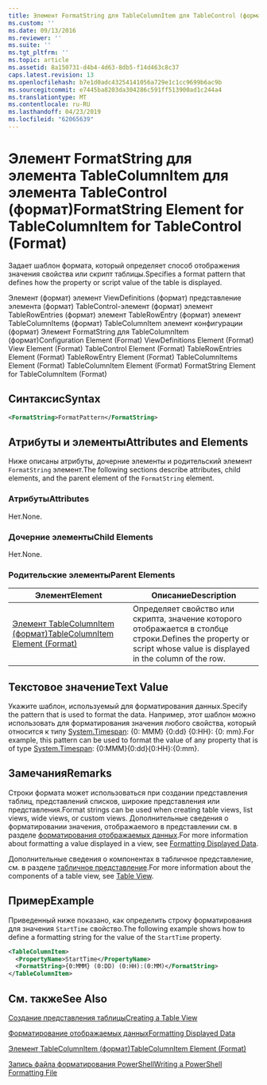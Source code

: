 ```yaml
---
title: Элемент FormatString для TableColumnItem для TableControl (формат) | Документация Майкрософт
ms.custom: ''
ms.date: 09/13/2016
ms.reviewer: ''
ms.suite: ''
ms.tgt_pltfrm: ''
ms.topic: article
ms.assetid: 8a150731-d4b4-4d63-8db5-f14d463c8c37
caps.latest.revision: 13
ms.openlocfilehash: b7e1d0adc43254141056a729e1c1cc9699b6ac9b
ms.sourcegitcommit: e7445ba8203da304286c591ff513900ad1c244a4
ms.translationtype: MT
ms.contentlocale: ru-RU
ms.lasthandoff: 04/23/2019
ms.locfileid: "62065639"
---
```

# <a name="formatstring-element-for-tablecolumnitem-for-tablecontrol-format"></a><span data-ttu-id="cbd12-102">Элемент FormatString для элемента TableColumnItem для элемента TableControl (формат)</span><span class="sxs-lookup"><span data-stu-id="cbd12-102">FormatString Element for TableColumnItem for TableControl (Format)</span></span>

<span data-ttu-id="cbd12-103">Задает шаблон формата, который определяет способ отображения значения свойства или скрипт таблицы.</span><span class="sxs-lookup"><span data-stu-id="cbd12-103">Specifies a format pattern that defines how the property or script value of the table is displayed.</span></span>

<span data-ttu-id="cbd12-104">Элемент (формат) элемент ViewDefinitions (формат) представление элемента (формат) TableControl-элемент (формат) элемент TableRowEntries (формат) элемент TableRowEntry (формат) элемент TableColumnItems (формат) TableColumnItem элемент конфигурации (формат) Элемент FormatString для TableColumnItem (формат)</span><span class="sxs-lookup"><span data-stu-id="cbd12-104">Configuration Element (Format) ViewDefinitions Element (Format) View Element (Format) TableControl Element (Format) TableRowEntries Element (Format) TableRowEntry Element (Format) TableColumnItems Element (Format) TableColumnItem Element (Format) FormatString Element for TableColumnItem (Format)</span></span>

## <a name="syntax"></a><span data-ttu-id="cbd12-105">Синтаксис</span><span class="sxs-lookup"><span data-stu-id="cbd12-105">Syntax</span></span>

```xml
<FormatString>FormatPattern</FormatString>
```

## <a name="attributes-and-elements"></a><span data-ttu-id="cbd12-106">Атрибуты и элементы</span><span class="sxs-lookup"><span data-stu-id="cbd12-106">Attributes and Elements</span></span>

<span data-ttu-id="cbd12-107">Ниже описаны атрибуты, дочерние элементы и родительский элемент `FormatString` элемент.</span><span class="sxs-lookup"><span data-stu-id="cbd12-107">The following sections describe attributes, child elements, and the parent element of the `FormatString` element.</span></span>

### <a name="attributes"></a><span data-ttu-id="cbd12-108">Атрибуты</span><span class="sxs-lookup"><span data-stu-id="cbd12-108">Attributes</span></span>

<span data-ttu-id="cbd12-109">Нет.</span><span class="sxs-lookup"><span data-stu-id="cbd12-109">None.</span></span>

### <a name="child-elements"></a><span data-ttu-id="cbd12-110">Дочерние элементы</span><span class="sxs-lookup"><span data-stu-id="cbd12-110">Child Elements</span></span>

<span data-ttu-id="cbd12-111">Нет.</span><span class="sxs-lookup"><span data-stu-id="cbd12-111">None.</span></span>

### <a name="parent-elements"></a><span data-ttu-id="cbd12-112">Родительские элементы</span><span class="sxs-lookup"><span data-stu-id="cbd12-112">Parent Elements</span></span>

|<span data-ttu-id="cbd12-113">Элемент</span><span class="sxs-lookup"><span data-stu-id="cbd12-113">Element</span></span>|<span data-ttu-id="cbd12-114">Описание</span><span class="sxs-lookup"><span data-stu-id="cbd12-114">Description</span></span>|
|-------------|-----------------|
|[<span data-ttu-id="cbd12-115">Элемент TableColumnItem (формат)</span><span class="sxs-lookup"><span data-stu-id="cbd12-115">TableColumnItem Element (Format)</span></span>](./tablecolumnitem-element-for-tablecolumnitems-for-tablecontrol-format.md)|<span data-ttu-id="cbd12-116">Определяет свойство или скрипта, значение которого отображается в столбце строки.</span><span class="sxs-lookup"><span data-stu-id="cbd12-116">Defines the property or script whose value is displayed in the column of the row.</span></span>|

## <a name="text-value"></a><span data-ttu-id="cbd12-117">Текстовое значение</span><span class="sxs-lookup"><span data-stu-id="cbd12-117">Text Value</span></span>

<span data-ttu-id="cbd12-118">Укажите шаблон, используемый для форматирования данных.</span><span class="sxs-lookup"><span data-stu-id="cbd12-118">Specify the pattern that is used to format the data.</span></span> <span data-ttu-id="cbd12-119">Например, этот шаблон можно использовать для форматирования значения любого свойства, который относится к типу [System.Timespan](/dotnet/api/System.TimeSpan): {0: MMM} {0:dd} {0:HH}: {0: mm}.</span><span class="sxs-lookup"><span data-stu-id="cbd12-119">For example, this pattern can be used to format the value of any property that is of type [System.Timespan](/dotnet/api/System.TimeSpan): {0:MMM}{0:dd}{0:HH}:{0:mm}.</span></span>

## <a name="remarks"></a><span data-ttu-id="cbd12-120">Замечания</span><span class="sxs-lookup"><span data-stu-id="cbd12-120">Remarks</span></span>

<span data-ttu-id="cbd12-121">Строки формата может использоваться при создании представления таблиц, представлений списков, широкие представления или представления.</span><span class="sxs-lookup"><span data-stu-id="cbd12-121">Format strings can be used when creating table views, list views, wide views, or custom views.</span></span> <span data-ttu-id="cbd12-122">Дополнительные сведения о форматировании значения, отображаемого в представлении см. в разделе [форматирования отображаемых данных](./formatting-displayed-data.md).</span><span class="sxs-lookup"><span data-stu-id="cbd12-122">For more information about formatting a value displayed in a view, see [Formatting Displayed Data](./formatting-displayed-data.md).</span></span>

<span data-ttu-id="cbd12-123">Дополнительные сведения о компонентах в табличное представление, см. в разделе [табличное представление](./creating-a-table-view.md).</span><span class="sxs-lookup"><span data-stu-id="cbd12-123">For more information about the components of a table view, see [Table View](./creating-a-table-view.md).</span></span>

## <a name="example"></a><span data-ttu-id="cbd12-124">Пример</span><span class="sxs-lookup"><span data-stu-id="cbd12-124">Example</span></span>

<span data-ttu-id="cbd12-125">Приведенный ниже показано, как определить строку форматирования для значения `StartTime` свойство.</span><span class="sxs-lookup"><span data-stu-id="cbd12-125">The following example shows how to define a formatting string for the value of the `StartTime` property.</span></span>

```xml
<TableColumnItem>
  <PropertyName>StartTime</PropertyName>
  <FormatString>{0:MMM} (0:DD) (0:HH):(0:MM)</FormatString>
</TableColumnItem>
```

## <a name="see-also"></a><span data-ttu-id="cbd12-126">См. также</span><span class="sxs-lookup"><span data-stu-id="cbd12-126">See Also</span></span>

[<span data-ttu-id="cbd12-127">Создание представления таблицы</span><span class="sxs-lookup"><span data-stu-id="cbd12-127">Creating a Table View</span></span>](./creating-a-table-view.md)

[<span data-ttu-id="cbd12-128">Форматирование отображаемых данных</span><span class="sxs-lookup"><span data-stu-id="cbd12-128">Formatting Displayed Data</span></span>](./formatting-displayed-data.md)

[<span data-ttu-id="cbd12-129">Элемент TableColumnItem (формат)</span><span class="sxs-lookup"><span data-stu-id="cbd12-129">TableColumnItem Element (Format)</span></span>](./tablecolumnitem-element-for-tablecolumnitems-for-tablecontrol-format.md)

[<span data-ttu-id="cbd12-130">Запись файла форматирования PowerShell</span><span class="sxs-lookup"><span data-stu-id="cbd12-130">Writing a PowerShell Formatting File</span></span>](./writing-a-powershell-formatting-file.md)
